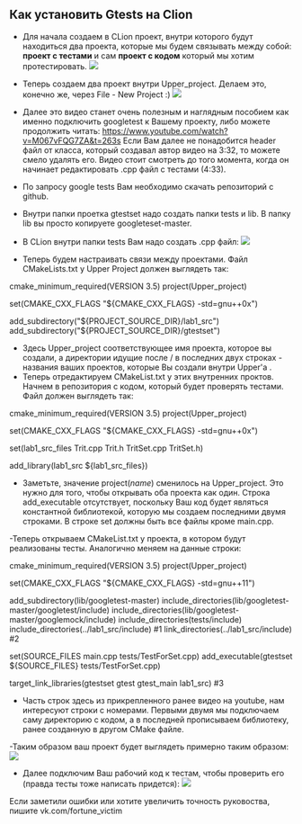 ## Как установить Gtests на Clion

- Для начала создаем в CLion проект, внутри которого будут находиться два проекта, которые мы будем связывать между собой: **проект с тестами** и сам **проект с кодом** который мы хотим протестировать.
![](https://sun9-23.userapi.com/impf/tXDVbPOQB0fHe7tgoBopolfVxhkTb6F6yfSR5g/p89bH6OnQzk.jpg?size=515x494&quality=96&proxy=1&sign=e2ef83fb7dfb7f5cbd7cc2aa8432dd31 )

- Теперь создаем два проект внутри Upper_project. Делаем это, конечно же, через File - New Project :)
![](https://sun9-67.userapi.com/impf/QCLLmEJh3xhazxdmluJZOw5igolaQaeMEr_yqA/m_yWgw6AXOs.jpg?size=514x365&quality=96&proxy=1&sign=1e968e88963bfb474d6789eaded46185)
- Далее это видео станет очень полезным и наглядным пособием как именно подключить googletest к Вашему проекту, либо можете продолжить читать:
https://www.youtube.com/watch?v=M067vFQG7ZA&t=263s
Если Вам далее не понадобится header файл от класса, который создавал автор видео на 3:32, то можете смело удалять его. Видео стоит смотреть до того момента, когда он начинает редактировать .cpp файл с тестами (4:33).

- По запросу google tests Вам необходимо скачать репозиторий с github.
- Внутри папки проетка gtestset надо создать папки tests и lib. В папку lib вы просто копируете googleteset-master.
- В CLion внутри папки tests Вам надо создать .cpp файл:
![](https://sun9-44.userapi.com/impf/zfMABEgAhXkVyhqJoavYYbMs0zf5Nswjc8SFlg/9xJaLiUm1po.jpg?size=494x219&quality=96&proxy=1&sign=4251e88baa2fc6156b01dc44404198bd)

- Теперь будем настраивать связи между проектами. Файл CMakeLists.txt у Upper Project должен выглядеть так:

cmake_minimum_required(VERSION 3.5)
project(Upper_project)

set(CMAKE_CXX_FLAGS "${CMAKE_CXX_FLAGS} -std=gnu++0x")

add_subdirectory("${PROJECT_SOURCE_DIR}/lab1_src")
add_subdirectory("${PROJECT_SOURCE_DIR}/gtestset")

- Здесь Upper_project соответствующее имя проекта, которое вы создали, а директории идущие после / в последних двух строках - названия ваших проектов, которые Вы создали внутри Upper'а .
- Теперь отредактируем CMakeList.txt у этих внутренних проктов. Начнем в репозитория с кодом, который будет проверять тестами. Файл должен выглядеть так:

cmake_minimum_required(VERSION 3.5)
project(Upper_project)

set(CMAKE_CXX_FLAGS "${CMAKE_CXX_FLAGS} -std=gnu++0x")

set(lab1_src_files Trit.cpp Trit.h TritSet.cpp TritSet.h)

add_library(lab1_src ${lab1_src_files})

- Заметьте, значение project(*name*) сменилось на Upper_project. Это нужно для того, чтобы открывать оба проекта как один. Строка add_executable отсутствует, поскольку Ваш код будет являться константной библиотекой, которую мы создаем последними двумя строками. В строке set должны быть все файлы кроме main.cpp.

-Теперь открываем CMakeList.txt у проекта, в котором будут реализованы тесты. Аналогично меняем на данные строки:

cmake_minimum_required(VERSION 3.5)
project(Upper_project)

set(CMAKE_CXX_FLAGS "${CMAKE_CXX_FLAGS} -std=gnu++11")

add_subdirectory(lib/googletest-master)
include_directories(lib/googletest-master/googletest/include)
include_directories(lib/googletest-master/googlemock/include)
include_directories(tests/include)
include_directories(../lab1_src/include) #1
link_directories(../lab1_src/include) #2

set(SOURCE_FILES main.cpp tests/TestForSet.cpp)
add_executable(gtestset ${SOURCE_FILES} tests/TestForSet.cpp)

target_link_libraries(gtestset gtest gtest_main lab1_src) #3

- Часть строк здесь из прикрепленного ранее видео на youtube, нам интересуют строки с номерами. Первыми двумя мы подключаем саму директорию с кодом, а в последней прописываем библиотеку, ранее созданную в другом CMake файле.

-Таким образом ваш проект будет выглядеть примерно таким образом:
![](https://sun9-73.userapi.com/impf/4gqrk4JwrFHSXPA1EBkt95bQS32oOHNJanvMyA/e0tX5zg35_g.jpg?size=513x619&quality=96&proxy=1&sign=e6b34396586f2f0eba3402dc16f5c7e3)
- Далее подключим Ваш рабочий код к тестам, чтобы проверить его (правда тесты тоже написать придется):
![](https://sun9-45.userapi.com/impf/eKqyub0UMPSW-bPuNc98X2xzF2_S1hhOyAKAKQ/_Drz3hmqbes.jpg?size=741x323&quality=96&proxy=1&sign=f86882020d17b4124316640670d165b3)

Если заметили ошибки или хотите увеличить точность руковоства, пишите vk.com/fortune_victim
